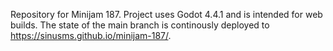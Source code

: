 Repository for Minijam 187.
Project uses Godot 4.4.1 and is intended for web builds.
The state of the main branch is continously deployed to https://sinusms.github.io/minijam-187/.

